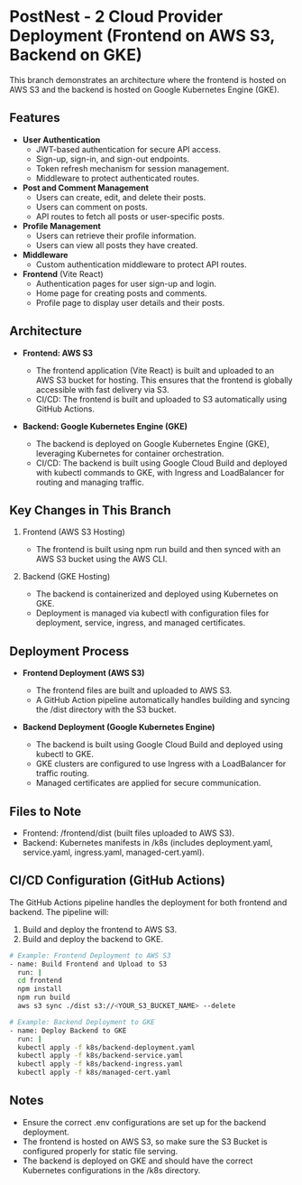 # PostNest - 2 Cloud Provider Deployment (Frontend on AWS S3, Backend on GKE)

This branch demonstrates an architecture where the frontend is hosted on AWS S3 and the backend is hosted on Google Kubernetes Engine (GKE).

## Features

- **User Authentication**
  - JWT-based authentication for secure API access.
  - Sign-up, sign-in, and sign-out endpoints.
  - Token refresh mechanism for session management.
  - Middleware to protect authenticated routes.
- **Post and Comment Management**
  - Users can create, edit, and delete their posts.
  - Users can comment on posts.
  - API routes to fetch all posts or user-specific posts.
- **Profile Management**
  - Users can retrieve their profile information.
  - Users can view all posts they have created.
- **Middleware**
  - Custom authentication middleware to protect API routes.
- **Frontend** (Vite React)
  - Authentication pages for user sign-up and login.
  - Home page for creating posts and comments.
  - Profile page to display user details and their posts.

## Architecture

- **Frontend: AWS S3**

  - The frontend application (Vite React) is built and uploaded to an AWS S3 bucket for hosting. This ensures that the frontend is globally accessible with fast delivery via S3.
  - CI/CD: The frontend is built and uploaded to S3 automatically using GitHub Actions.

- **Backend: Google Kubernetes Engine (GKE)**
  - The backend is deployed on Google Kubernetes Engine (GKE), leveraging Kubernetes for container orchestration.
  - CI/CD: The backend is built using Google Cloud Build and deployed with kubectl commands to GKE, with Ingress and LoadBalancer for routing and managing traffic.

## Key Changes in This Branch

1. Frontend (AWS S3 Hosting)

   - The frontend is built using npm run build and then synced with an AWS S3 bucket using the AWS CLI.

2. Backend (GKE Hosting)
   - The backend is containerized and deployed using Kubernetes on GKE.
   - Deployment is managed via kubectl with configuration files for deployment, service, ingress, and managed certificates.

## Deployment Process

- **Frontend Deployment (AWS S3)**

  - The frontend files are built and uploaded to AWS S3.
  - A GitHub Action pipeline automatically handles building and syncing the /dist directory with the S3 bucket.

- **Backend Deployment (Google Kubernetes Engine)**
  - The backend is built using Google Cloud Build and deployed using kubectl to GKE.
  - GKE clusters are configured to use Ingress with a LoadBalancer for traffic routing.
  - Managed certificates are applied for secure communication.

## Files to Note

- Frontend: /frontend/dist (built files uploaded to AWS S3).
- Backend: Kubernetes manifests in /k8s (includes deployment.yaml, service.yaml, ingress.yaml, managed-cert.yaml).

## CI/CD Configuration (GitHub Actions)

The GitHub Actions pipeline handles the deployment for both frontend and backend. The pipeline will:

1. Build and deploy the frontend to AWS S3.
2. Build and deploy the backend to GKE.

```bash
# Example: Frontend Deployment to AWS S3
- name: Build Frontend and Upload to S3
  run: |
  cd frontend
  npm install
  npm run build
  aws s3 sync ./dist s3://<YOUR_S3_BUCKET_NAME> --delete

# Example: Backend Deployment to GKE
- name: Deploy Backend to GKE
  run: |
  kubectl apply -f k8s/backend-deployment.yaml
  kubectl apply -f k8s/backend-service.yaml
  kubectl apply -f k8s/backend-ingress.yaml
  kubectl apply -f k8s/managed-cert.yaml
```

## Notes

- Ensure the correct .env configurations are set up for the backend deployment.
- The frontend is hosted on AWS S3, so make sure the S3 Bucket is configured properly for static file serving.
- The backend is deployed on GKE and should have the correct Kubernetes configurations in the /k8s directory.
